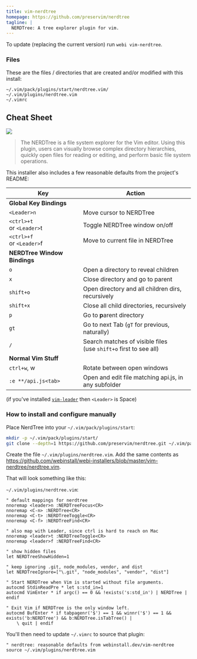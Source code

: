 ```yaml
---
title: vim-nerdtree
homepage: https://github.com/preservim/nerdtree
tagline: |
  NERDTree: A tree explorer plugin for vim.
---
```


To update (replacing the current version) run `webi vim-nerdtree`.

### Files

These are the files / directories that are created and/or modified with this
install:

```text
~/.vim/pack/plugins/start/nerdtree.vim/
~/.vim/plugins/nerdtree.vim
~/.vimrc
```

## Cheat Sheet

![](https://raw.githubusercontent.com/preservim/nerdtree/master/screenshot.png)

> The NERDTree is a file system explorer for the Vim editor. Using this plugin,
> users can visually browse complex directory hierarchies, quickly open files
> for reading or editing, and perform basic file system operations.

This installer also includes a few reasonable defaults from the project's
README:

| Key                          | Action                                                               |
| ---------------------------- | -------------------------------------------------------------------- |
| **Global Key Bindings**      |                                                                      |
| `<Leader>n`                  | Move cursor to NERDTree                                              |
| `<ctrl>+t`<br>or `<Leader>`t | Toggle NERDTree window on/off                                        |
| `<ctrl>+f`<br>or `<Leader>`f | Move to current file in NERDTree                                     |
| **NERDTree Window Bindings** |                                                                      |
| `o`                          | Open a directory to reveal children                                  |
| `x`                          | Close directory and go to parent                                     |
| `shift+o`                    | Open directory and all children dirs, recursively                    |
| `shift+x`                    | Close all child directories, recursively                             |
| `p`                          | Go to **p**arent directory                                           |
| `gt`                         | Go to next Tab (`gT` for previous, naturally)                        |
| `/`                          | Search matches of visible files <br>(use `shift+o` first to see all) |
| **Normal Vim Stuff**         |                                                                      |
| `ctrl+w`, w                  | Rotate between open windows                                          |
| `:e **/api.js<tab>`          | Open and edit file matching api.js, in any subfolder                 |

(if you've installed [`vim-leader`](../vim-leader) then `<Leader>` is Space)

### How to install and configure manually

Place NerdTree into your `~/.vim/pack/plugins/start`:

```sh
mkdir -p ~/.vim/pack/plugins/start/
git clone --depth=1 https://github.com/preservim/nerdtree.git ~/.vim/pack/plugins/start/nerdtree
```

Create the file `~/.vim/plugins/nerdtree.vim`. Add the same contents as
<https://github.com/webinstall/webi-installers/blob/master/vim-nerdtree/nerdtree.vim>.

That will look something like this:

`~/.vim/plugins/nerdtree.vim`:

```vim
" default mappings for nerdtree
nnoremap <leader>n :NERDTreeFocus<CR>
nnoremap <C-n> :NERDTree<CR>
nnoremap <C-t> :NERDTreeToggle<CR>
nnoremap <C-f> :NERDTreeFind<CR>

" also map with Leader, since ctrl is hard to reach on Mac
nnoremap <leader>t :NERDTreeToggle<CR>
nnoremap <leader>f :NERDTreeFind<CR>

" show hidden files
let NERDTreeShowHidden=1

" keep ignoring .git, node_modules, vendor, and dist
let NERDTreeIgnore=["\.git", "node_modules", "vendor", "dist"]

" Start NERDTree when Vim is started without file arguments.
autocmd StdinReadPre * let s:std_in=1
autocmd VimEnter * if argc() == 0 && !exists('s:std_in') | NERDTree | endif

" Exit Vim if NERDTree is the only window left.
autocmd BufEnter * if tabpagenr('$') == 1 && winnr('$') == 1 && exists('b:NERDTree') && b:NERDTree.isTabTree() |
    \ quit | endif

```

You'll then need to update `~/.vimrc` to source that plugin:

```vim
" nerdtree: reasonable defaults from webinstall.dev/vim-nerdtree
source ~/.vim/plugins/nerdtree.vim
```
